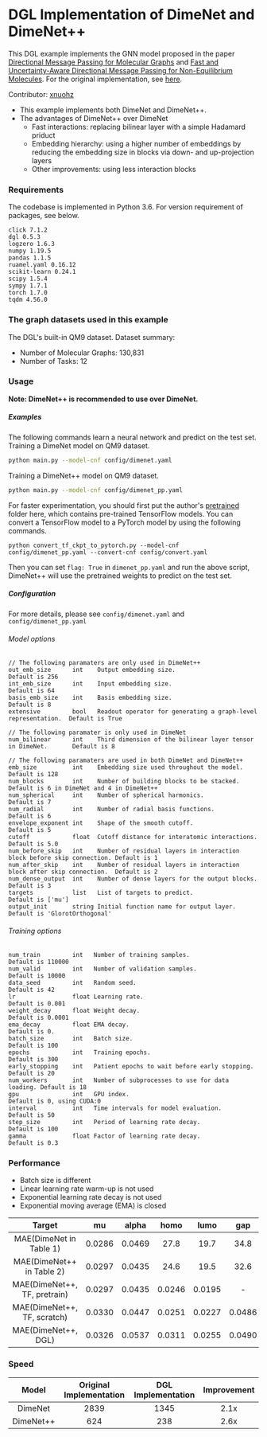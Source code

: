 # DGL Implementation of DimeNet and DimeNet++

This DGL example implements the GNN model proposed in the paper [Directional Message Passing for Molecular Graphs](https://arxiv.org/abs/2003.03123) and [Fast and Uncertainty-Aware Directional Message Passing for Non-Equilibrium Molecules](https://arxiv.org/abs/2011.14115). For the original implementation, see [here](https://github.com/klicperajo/dimenet).

Contributor: [xnuohz](https://github.com/xnuohz)

* This example implements both DimeNet and DimeNet++.
* The advantages of DimeNet++ over DimeNet
    - Fast interactions: replacing bilinear layer with a simple Hadamard priduct
    - Embedding hierarchy: using a higher number of embeddings by reducing the embedding size in blocks via down- and up-projection layers
    - Other improvements: using less interaction blocks

### Requirements
The codebase is implemented in Python 3.6. For version requirement of packages, see below.

```
click 7.1.2
dgl 0.5.3
logzero 1.6.3
numpy 1.19.5
pandas 1.1.5
ruamel.yaml 0.16.12
scikit-learn 0.24.1
scipy 1.5.4
sympy 1.7.1
torch 1.7.0
tqdm 4.56.0
```

### The graph datasets used in this example

The DGL's built-in QM9 dataset. Dataset summary:

* Number of Molecular Graphs: 130,831
* Number of Tasks: 12

### Usage

**Note: DimeNet++ is recommended to use over DimeNet.**

##### Examples

The following commands learn a neural network and predict on the test set.
Training a DimeNet model on QM9 dataset.
```bash
python main.py --model-cnf config/dimenet.yaml
```
Training a DimeNet++ model on QM9 dataset.
```bash
python main.py --model-cnf config/dimenet_pp.yaml
```
For faster experimentation, you should first put the author's [pretrained](https://github.com/klicperajo/dimenet/tree/master/pretrained) folder here, which contains pre-trained TensorFlow models. You can convert a TensorFlow model to a PyTorch model by using the following commands.
```
python convert_tf_ckpt_to_pytorch.py --model-cnf config/dimenet_pp.yaml --convert-cnf config/convert.yaml
```
Then you can set `flag: True` in `dimenet_pp.yaml` and run the above script, DimeNet++ will use the pretrained weights to predict on the test set.

##### Configuration

For more details, please see `config/dimenet.yaml` and `config/dimenet_pp.yaml`

###### Model options
```
// The following paramaters are only used in DimeNet++
out_emb_size      int    Output embedding size.                                         Default is 256
int_emb_size      int    Input embedding size.                                          Default is 64
basis_emb_size    int    Basis embedding size.                                          Default is 8
extensive         bool   Readout operator for generating a graph-level representation.  Default is True 

// The following paramater is only used in DimeNet
num_bilinear      int    Third dimension of the bilinear layer tensor in DimeNet.       Default is 8

// The following paramaters are used in both DimeNet and DimeNet++
emb_size          int    Embedding size used throughout the model.                              Default is 128
num_blocks        int    Number of building blocks to be stacked.                               Default is 6 in DimeNet and 4 in DimeNet++   
num_spherical     int    Number of spherical harmonics.                                         Default is 7   
num_radial        int    Number of radial basis functions.                                      Default is 6   
envelope_exponent int    Shape of the smooth cutoff.                                            Default is 5   
cutoff            float  Cutoff distance for interatomic interactions.                          Default is 5.0 
num_before_skip   int    Number of residual layers in interaction block before skip connection. Default is 1   
num_after_skip    int    Number of residual layers in interaction block after skip connection.  Default is 2   
num_dense_output  int    Number of dense layers for the output blocks.                          Default is 3   
targets           list   List of targets to predict.                                            Default is ['mu']
output_init       string Initial function name for output layer.                                Default is 'GlorotOrthogonal'
```

###### Training options
```
num_train         int   Number of training samples.                     Default is 110000
num_valid         int   Number of validation samples.                   Default is 10000
data_seed         int   Random seed.                                    Default is 42
lr                float Learning rate.                                  Default is 0.001
weight_decay      float Weight decay.                                   Default is 0.0001
ema_decay         float EMA decay.                                      Default is 0.
batch_size        int   Batch size.                                     Default is 100
epochs            int   Training epochs.                                Default is 300
early_stopping    int   Patient epochs to wait before early stopping.   Default is 20
num_workers       int   Number of subprocesses to use for data loading. Default is 18
gpu               int   GPU index.                                      Default is 0, using CUDA:0
interval          int   Time intervals for model evaluation.            Default is 50
step_size         int   Period of learning rate decay.                  Default is 100
gamma             float Factor of learning rate decay.                  Default is 0.3
```

### Performance

- Batch size is different
- Linear learning rate warm-up is not used
- Exponential learning rate decay is not used
- Exponential moving average (EMA) is closed

| Target | mu | alpha | homo | lumo | gap | r2 | zpve | U0 | U | H | G | Cv |
| :-: | :-: | :-: | :-: | :-: | :-: | :-: | :-: | :-: | :-: | :-: | :-: | :-: |
| MAE(DimeNet in Table 1)      | 0.0286 | 0.0469 | 27.8 | 19.7 | 34.8 | 0.331 | 1.29 | 8.02 | 7.89 | 8.11 | 8.98 | 0.0249 |
| MAE(DimeNet++ in Table 2)    | 0.0297 | 0.0435 | 24.6 | 19.5 | 32.6 | 0.331 | 1.21 | 6.32 | 6.28 | 6.53 | 7.56 | 0.0230 |
| MAE(DimeNet++, TF, pretrain) | 0.0297 | 0.0435 | 0.0246 | 0.0195 | -      | 0.3312 | 0.00121 | 0.0063 | 0.00628 | 0.00653 | 0.00756 | 0.0230 |
| MAE(DimeNet++, TF, scratch)  | 0.0330 | 0.0447 | 0.0251 | 0.0227 | 0.0486 | 0.3574 | 0.00123 | 0.0065 | 0.00635 | 0.00658 | 0.00747 | 0.0224 |
| MAE(DimeNet++, DGL)          | 0.0326 | 0.0537 | 0.0311 | 0.0255 | 0.0490 | 0.4801 | 0.0043 | 0.0141 | 0.0109 | 0.0117 | 0.0150 | 0.0254 |

### Speed

| Model | Original Implementation | DGL Implementation | Improvement |
| :-: | :-: | :-: | :-: |
| DimeNet | 2839 | 1345 | 2.1x |
| DimeNet++ | 624 | 238 | 2.6x |